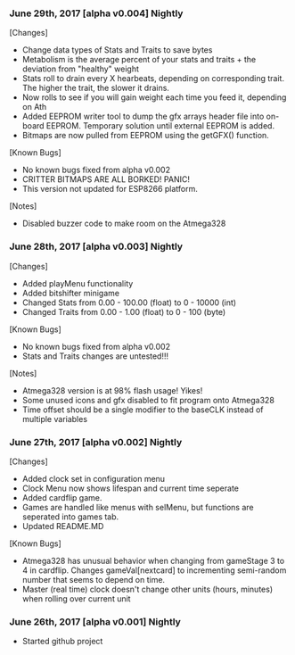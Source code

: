 ### June 29th, 2017 [alpha v0.004] Nightly

[Changes]
- Change data types of Stats and Traits to save bytes
- Metabolism is the average percent of your stats and traits + the deviation from "healthy" weight
- Stats roll to drain every X hearbeats, depending on corresponding trait. The higher the trait, the slower it drains.
- Now rolls to see if you will gain weight each time you feed it, depending on Ath
- Added EEPROM writer tool to dump the gfx arrays header file into on-board EEPROM. Temporary solution until external EEPROM is added.
- Bitmaps are now pulled from EEPROM using the getGFX() function.

[Known Bugs]
- No known bugs fixed from alpha v0.002
- CRITTER BITMAPS ARE ALL BORKED! PANIC!
- This version not updated for ESP8266 platform.

[Notes]
- Disabled buzzer code to make room on the Atmega328

### June 28th, 2017 [alpha v0.003] Nightly

[Changes]
- Added playMenu functionality
- Added bitshifter minigame
- Changed Stats from 0.00 - 100.00 (float) to 0 - 10000 (int)
- Changed Traits from 0.00 - 1.00 (float) to 0 - 100 (byte)

[Known Bugs]
- No known bugs fixed from alpha v0.002
- Stats and Traits changes are untested!!! 

[Notes]
- Atmega328 version is at 98% flash usage! Yikes!
- Some unused icons and gfx disabled to fit program onto Atmega328
- Time offset should be a single modifier to the baseCLK instead of multiple variables

### June 27th, 2017 [alpha v0.002] Nightly

[Changes]
- Added clock set in configuration menu
- Clock Menu now shows lifespan and current time seperate
- Added cardflip game.
- Games are handled like menus with selMenu, but functions are seperated into games tab.
- Updated README.MD

[Known Bugs]
- Atmega328 has unusual behavior when changing from gameStage 3 to 4 in cardflip. Changes gameVal[nextcard] to incrementing semi-random number that seems to depend on time.
- Master (real time) clock doesn't change other units (hours, minutes) when rolling over current unit 

### June 26th, 2017 [alpha v0.001] Nightly

- Started github project
